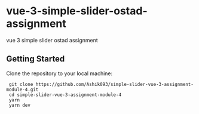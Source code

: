# vue-3-simple-slider-ostad-assignment
vue 3 simple slider ostad assignment
## Getting Started

Clone the repository to your local machine:

   ```shell
    git clone https://github.com/Ashik093/simple-slider-vue-3-assignment-module-4.git
    cd simple-slider-vue-3-assignment-module-4
    yarn
    yarn dev
